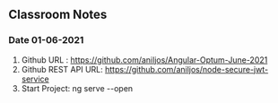 ## Classroom Notes

### Date 01-06-2021



1. Github URL : https://github.com/aniljos/Angular-Optum-June-2021
2. Github REST API URL: https://github.com/aniljos/node-secure-jwt-service
3. Start Project: ng serve --open
